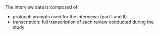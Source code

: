 The interview data is composed of:

- protocol: prompts used for the interviews (part I and II)
- transcription: full transcription of each review conducted during the study
